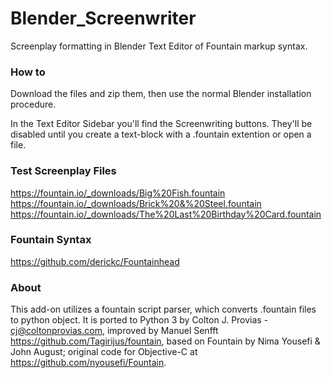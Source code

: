# Blender_Screenwriter
Screenplay formatting in Blender Text Editor of Fountain markup syntax.  

### How to

Download the files and zip them, then use the normal Blender installation procedure.

In the Text Editor Sidebar you'll find the Screenwriting buttons. They'll be disabled until you create a text-block with a .fountain extention or open a file. 

### Test Screenplay Files
https://fountain.io/_downloads/Big%20Fish.fountain
https://fountain.io/_downloads/Brick%20&%20Steel.fountain
https://fountain.io/_downloads/The%20Last%20Birthday%20Card.fountain

### Fountain Syntax
https://github.com/derickc/Fountainhead

### About

This add-on utilizes a fountain script parser, which converts .fountain files to python object. It is ported to Python 3 by Colton J. Provias - cj@coltonprovias.com, improved by Manuel Senfft https://github.com/Tagirijus/fountain, based on Fountain by Nima Yousefi & John August; original code for Objective-C at https://github.com/nyousefi/Fountain.
